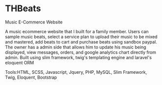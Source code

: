 # THBeats
Music E-Commerce Website

A music ecommerce website that I built for a family member. Users can sample music beats, select a service plan to upload their music to be mixed and mastered, add beats to cart and purchase beats using sandbox paypal. The owner has a admin side that allows him to update his music being displayed, view messages, orders, and google analytics chart directly from admin. Built using slim framework, twig's templating engine and laravel's eloquent ORM

Tools:HTML, SCSS, Javascript, Jquery, PHP, MySQL, Slim Framework, Twig, Eloquent, Bootstrap

